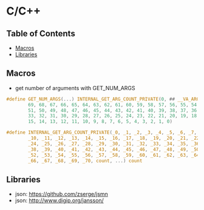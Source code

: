 # C/C++

## Table of Contents


<!-- vim-markdown-toc GFM -->
* [Macros](#macros)
* [Libraries](#libraries)

<!-- vim-markdown-toc -->

## Macros

- get number of arguments with GET_NUM_ARGS

```c
#define GET_NUM_ARGS(...) INTERNAL_GET_ARG_COUNT_PRIVATE(0, ## __VA_ARGS__, 70, \
        69, 68, 67, 66, 65, 64, 63, 62, 61, 60, 59, 58, 57, 56, 55, 54, 53, 52, \
        51, 50, 49, 48, 47, 46, 45, 44, 43, 42, 41, 40, 39, 38, 37, 36, 35, 34, \
        33, 32, 31, 30, 29, 28, 27, 26, 25, 24, 23, 22, 21, 20, 19, 18, 17, 16, \
        15, 14, 13, 12, 11, 10, 9, 8, 7, 6, 5, 4, 3, 2, 1, 0)

#define INTERNAL_GET_ARG_COUNT_PRIVATE(_0, _1, _2, _3, _4, _5, _6, _7, _8, _9, \
        _10, _11, _12, _13, _14, _15, _16, _17, _18, _19, _20, _21, _22, _23,  \
        _24, _25, _26, _27, _28, _29, _30, _31, _32, _33, _34, _35, _36, _37,  \
        _38, _39, _40, _41, _42, _43, _44, _45, _46, _47, _48, _49, _50, _51,  \
        _52, _53, _54, _55, _56, _57, _58, _59, _60, _61, _62, _63, _64, _65,  \
        _66, _67, _68, _69, _70, count, ...) count
```

## Libraries

- json: https://github.com/zserge/jsmn
- json: http://www.digip.org/jansson/
